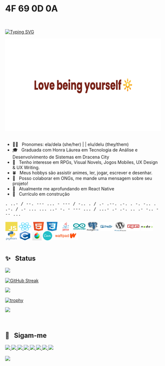#  4F 69 0D 0A 

<br>

[![Typing SVG](https://readme-typing-svg.herokuapp.com?color=FF69B4&lines=%E3%81%93%E3%82%93%E3%81%AB%E3%81%A1%E3%81%AF%E3%80%81%E6%9D%BE%E6%9C%AC+%E3%82%BF%E3%83%81%E3%82%A2%E3%83%8A+%E3%81%A7%E3%81%99%E3%80%82%F0%9F%8C%B8)](https://git.io/typing-svg)

<div align="center">
    <img height="300" src="assets/banner.png"/>
</div>

<br>

- 🖐🏻 &nbsp; Pronomes: ela/dela (she/her) | | elu/delu (they/them)
- 🎓 &nbsp; Graduada com Honra Láurea em Tecnologia de Análise e Desenvolvimento de Sistemas em Dracena City
- 💫 &nbsp; Tenho interesse em RPGs, Visual Novels, Jogos Mobiles, UX Design & UX Writing. 
- 🍀 &nbsp; Meus hobbys são assistir animes, ler, jogar, escrever e desenhar. 
- 💛 &nbsp; Posso colaborar em ONGs, me mande uma mensagem sobre seu projeto! 
- 📖 &nbsp; Atualmente me aprofundando em React Native
- 🚧 &nbsp; Currículo em construção  

<!-- <img align="right" alt="rocket" height="120" width="140" src="https://i.kym-cdn.com/photos/images/original/001/082/810/314.gif"> -->

<samp> 
    . ..- / --. --- ... - --- / -.. . / .- .--. .-. . -. -.. . .-. / .- ... ... ..- -. - --- ... / ...- .- .-. .. .- -.. --- ... 
</samp>
 
<br> 
   
<div style="display: inline_block">
<br>
  <img align="center" alt="Tati-JS" height="30" width="40" src="https://raw.githubusercontent.com/devicons/devicon/master/icons/javascript/javascript-plain.svg">
  <img align="center" alt="Tati-React" height="30" width="40" src="https://raw.githubusercontent.com/devicons/devicon/master/icons/react/react-original.svg">
  <img align="center" alt="Tati-HTML" height="30" width="40" src="https://raw.githubusercontent.com/devicons/devicon/master/icons/html5/html5-original.svg">
  <img align="center" alt="Tati-CSS" height="30" width="40" src="https://raw.githubusercontent.com/devicons/devicon/master/icons/css3/css3-original.svg">
  <img align="center" alt="Tati-Java" height="30" width="40" src="https://github.com/devicons/devicon/blob/master/icons/java/java-original-wordmark.svg">
  <img align="center" alt="Tati-Arduino" height="30" width="40" src="https://github.com/devicons/devicon/blob/master/icons/arduino/arduino-original-wordmark.svg">
  <img align="center" alt="Tati-PostgreDQL" height="30" width="40" src="https://github.com/devicons/devicon/blob/master/icons/postgresql/postgresql-original-wordmark.svg">
  <img align="center" alt="Tati-Trello" height="30" width="40" src="https://github.com/devicons/devicon/blob/master/icons/trello/trello-plain-wordmark.svg">
  <img align="center" alt="Tati-Wordpress" height="30" width="40" src="https://github.com/devicons/devicon/blob/master/icons/wordpress/wordpress-original.svg">
  <img align="center" alt="Tati-NPM" height="30" width="40" src="https://github.com/devicons/devicon/blob/master/icons/npm/npm-original-wordmark.svg">
  <img align="center" alt="Tati-Node" height="30" width="40" src="https://github.com/devicons/devicon/blob/master/icons/nodejs/nodejs-original-wordmark.svg">
  <img align="center" alt="Tati-Python" height="30" width="40" src="https://github.com/devicons/devicon/blob/master/icons/python/python-original-wordmark.svg">
  <img align="center" alt="Tati-C" height="30" width="40" src="https://github.com/devicons/devicon/blob/master/icons/c/c-original.svg">
  <img align="center" alt="Tati-Medibang" height="30" width="30" src="assets/icon-medibangpaint.png">
  <img align="center" alt="Tati-Canvas" height="30" width="30" src="assets/Canva_Logo.png">
  <img align="center" alt="Tati-Wattpad" height="30" width="80" src="assets/wattpad.png">
</div>    

<br>

## ✨ &nbsp; Status 

<div>
    <a href="https://github.com/TatianaMatumoto">
        <img height="180em" src="https://github-readme-stats.vercel.app/api/?username=TatianaMatumoto&show_icons=true&theme=dracula&include_all_commits=true&count_private=true"/>
     </a>
</div>        
        
[![GitHub Streak](http://github-readme-streak-stats.herokuapp.com?user=TatianaMatumoto&theme=dracula)](https://git.io/streak-stats)

<div>
    <a href="https://github.com/TatianaMatumoto">
        <img height="180em" src="https://github-readme-stats.vercel.app/api/top-langs/?username=TatianaMatumoto&layout=compact&langs_count=7&theme=dracula"/>
    </a>
</div>

[![trophy](https://github-profile-trophy.vercel.app/?username=TatianaMatumoto&theme=dracula)](https://github.com/ryo-ma/github-profile-trophy)

![](https://komarev.com/ghpvc/?username=TatianaMatumoto&color=ff69b4) 

<br>
  
 ## 💫 &nbsp; Sigam-me

<div>
    <a href="https://www.youtube.com/channel/UCjGFkOjdBSa2E0ralpp8VxA" target="_blank"> 
        <img src="https://img.shields.io/badge/YouTube-FF0000?style=for-the-badge&logo=youtube&logoColor=white" target="_blank">
    </a>
    <a href="https://www.instagram.com/tatiana_narumi/" target="_blank">
        <img src="https://img.shields.io/badge/-Instagram-%23E4405F?style=for-the-badge&logo=instagram&logoColor=white" target="_blank">
    </a>
    <a href="https://www.twitch.tv/tatiana_nm" target="_blank">
        <img src="https://img.shields.io/badge/Twitch-9146FF?style=for-the-badge&logo=twitch&logoColor=white" target="_blank">
    </a>
    <a href="https://www.linkedin.com/in/tatiana-matumoto-71219b147/" target="_blank">
        <img src="https://img.shields.io/badge/-LinkedIn-%230077B5?style=for-the-badge&logo=linkedin&logoColor=white" target="_blank">
    </a> 
    <a href="https://twitter.com/tatiananm7" target="_blank">
        <img src="https://img.shields.io/badge/Twitter-1DA1F2?style=for-the-badge&logo=twitter&logoColor=white" target="_blank">
    </a> 
    <a href="https://www.tiktok.com/@tatianamatumoto?lang=pt-BR" target="_blank">
        <img src="https://img.shields.io/badge/TikTok-000000?style=for-the-badge&logo=tiktok&logoColor=white" target="_blank">
    </a> 
    <a href="https://steamcommunity.com/id/tatianamatumoto/" target="_blank">
        <img src="https://img.shields.io/badge/Steam-000000?style=for-the-badge&logo=steam&logoColor=white" target="_blank">
    </a> 
    <a href="https://tatiananm.itch.io/" target="_blank">
        <img src="https://img.shields.io/badge/Itch.io-FA5C5C?style=for-the-badge&logo=itch.io&logoColor=white" target="_blank">
    </a>
    <br>
    <br>
     <img height="137px" src="https://stackoverflow-card.vercel.app/?userID=16270358&theme=dracula"/> 
</div>
  
<br> 
